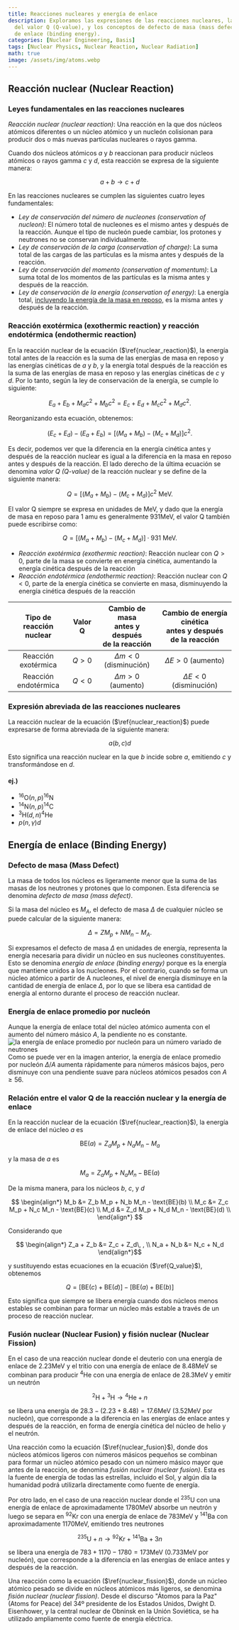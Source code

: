 ```yaml
---
title: Reacciones nucleares y energía de enlace
description: Exploramos las expresiones de las reacciones nucleares, la definición
  del valor Q (Q-value), y los conceptos de defecto de masa (mass defect) y energía
  de enlace (binding energy).
categories: [Nuclear Engineering, Basis]
tags: [Nuclear Physics, Nuclear Reaction, Nuclear Radiation]
math: true
image: /assets/img/atoms.webp
---
```

## Reacción nuclear (Nuclear Reaction)
### Leyes fundamentales en las reacciones nucleares
*Reacción nuclear (nuclear reaction)*: Una reacción en la que dos núcleos atómicos diferentes o un núcleo atómico y un nucleón colisionan para producir dos o más nuevas partículas nucleares o rayos gamma.

Cuando dos núcleos atómicos $a$ y $b$ reaccionan para producir núcleos atómicos o rayos gamma $c$ y $d$, esta reacción se expresa de la siguiente manera:

$$ a + b \rightarrow c + d \tag{1} \label{nuclear_reaction}$$

En las reacciones nucleares se cumplen las siguientes cuatro leyes fundamentales:

- *Ley de conservación del número de nucleones (conservation of nucleon)*: El número total de nucleones es el mismo antes y después de la reacción. Aunque el tipo de nucleón puede cambiar, los protones y neutrones no se conservan individualmente.
- *Ley de conservación de la carga (conservation of charge)*: La suma total de las cargas de las partículas es la misma antes y después de la reacción.
- *Ley de conservación del momento (conservation of momentum)*: La suma total de los momentos de las partículas es la misma antes y después de la reacción.
- *Ley de conservación de la energía (conservation of energy)*: La energía total, <u>incluyendo la energía de la masa en reposo</u>, es la misma antes y después de la reacción.

### Reacción exotérmica (exothermic reaction) y reacción endotérmica (endothermic reaction)
En la reacción nuclear de la ecuación ($\ref{nuclear_reaction}$), la energía total antes de la reacción es la suma de las energías de masa en reposo y las energías cinéticas de $a$ y $b$, y la energía total después de la reacción es la suma de las energías de masa en reposo y las energías cinéticas de $c$ y $d$. Por lo tanto, según la ley de conservación de la energía, se cumple lo siguiente:

$$ E_a + E_b + M_a c^2 + M_b c^2 = E_c + E_d + M_c c^2 + M_d c^2. $$

Reorganizando esta ecuación, obtenemos:

$$ (E_c + E_d) - (E_a + E_b) = [(M_a + M_b) - (M_c + M_d)]c^2. $$

Es decir, podemos ver que la diferencia en la energía cinética antes y después de la reacción nuclear es igual a la diferencia en la masa en reposo antes y después de la reacción.
El lado derecho de la última ecuación se denomina *valor Q (Q-value)* de la reacción nuclear y se define de la siguiente manera:

$$ Q = [(M_a + M_b) - (M_c + M_d)]c^2 \ \text{MeV}.\tag{2} \label{Q_value} $$

El valor Q siempre se expresa en unidades de MeV, y dado que la energía de masa en reposo para 1 amu es generalmente 931MeV, el valor Q también puede escribirse como:

$$ Q = [(M_a + M_b) - (M_c + M_d)]\cdot 931 \ \text{MeV}.\tag{3} $$

- *Reacción exotérmica (exothermic reaction)*: Reacción nuclear con $Q>0$, parte de la masa se convierte en energía cinética, aumentando la energía cinética después de la reacción
- *Reacción endotérmica (endothermic reaction)*: Reacción nuclear con $Q<0$, parte de la energía cinética se convierte en masa, disminuyendo la energía cinética después de la reacción

| Tipo de reacción <br>nuclear | Valor Q | Cambio de masa <br>antes y después <br>de la reacción | Cambio de energía cinética <br>antes y después de la reacción |
| :---: | :---: | :---: | :---: |
| Reacción exotérmica | $Q>0$ | $\Delta m<0$ (disminución) | $\Delta E>0$ (aumento) |
| Reacción endotérmica | $Q<0$ | $\Delta m>0$ (aumento) | $\Delta E<0$ (disminución) |

### Expresión abreviada de las reacciones nucleares
La reacción nuclear de la ecuación ($\ref{nuclear_reaction}$) puede expresarse de forma abreviada de la siguiente manera:

$$ a(b, c)d $$

Esto significa una reacción nuclear en la que $b$ incide sobre $a$, emitiendo $c$ y transformándose en $d$.

#### ej.)
- $^{16} \text{O}(n,p)^{16}\text{N}$
- $^{14} \text{N}(n,p)^{14}\text{C}$
- $^{3} \text{H}(d,n)^{4}\text{He}$
- $p(n,\gamma)d$

## Energía de enlace (Binding Energy)
### Defecto de masa (Mass Defect)
La masa de todos los núcleos es ligeramente menor que la suma de las masas de los neutrones y protones que lo componen. Esta diferencia se denomina *defecto de masa (mass defect)*.

Si la masa del núcleo es $M_A$, el defecto de masa $\Delta$ de cualquier núcleo se puede calcular de la siguiente manera:

$$ \Delta = ZM_p + NM_n - M_A. $$

Si expresamos el defecto de masa $\Delta$ en unidades de energía, representa la energía necesaria para dividir un núcleo en sus nucleones constituyentes. Esto se denomina *energía de enlace (binding energy)* porque es la energía que mantiene unidos a los nucleones. Por el contrario, cuando se forma un núcleo atómico a partir de A nucleones, el nivel de energía disminuye en la cantidad de energía de enlace $\Delta$, por lo que se libera esa cantidad de energía al entorno durante el proceso de reacción nuclear.

### Energía de enlace promedio por nucleón
Aunque la energía de enlace total del núcleo atómico aumenta con el aumento del número másico $A$, la pendiente no es constante.  
![la energía de enlace promedio por nucleón para un número variado de neutrones](https://upload.wikimedia.org/wikipedia/commons/5/53/Binding_energy_curve_-_common_isotopes.svg)  
Como se puede ver en la imagen anterior, la energía de enlace promedio por nucleón $\Delta/A$ aumenta rápidamente para números másicos bajos, pero disminuye con una pendiente suave para núcleos atómicos pesados con $A\geq56$.

### Relación entre el valor Q de la reacción nuclear y la energía de enlace
En la reacción nuclear de la ecuación ($\ref{nuclear_reaction}$), la energía de enlace del núcleo $a$ es

$$ \text{BE}(a) = Z_a M_p + N_a M_n - M_a $$

y la masa de $a$ es

$$ M_a = Z_a M_p + N_a M_n - \text{BE}(a) $$

De la misma manera, para los núcleos $b$, $c$, y $d$

$$ \begin{align*}
M_b &= Z_b M_p + N_b M_n - \text{BE}(b) \\
M_c &= Z_c M_p + N_c M_n - \text{BE}(c) \\
M_d &= Z_d M_p + N_d M_n - \text{BE}(d) \\
\end{align*} $$

Considerando que

$$ \begin{align*}
Z_a + Z_b &= Z_c + Z_d\, , \\
N_a + N_b &= N_c + N_d
\end{align*}$$

y sustituyendo estas ecuaciones en la ecuación ($\ref{Q_value}$), obtenemos

$$ Q = [\text{BE}(c) + \text{BE}(d)] - [\text{BE}(a) + \text{BE}(b)] $$

Esto significa que siempre se libera energía cuando dos núcleos menos estables se combinan para formar un núcleo más estable a través de un proceso de reacción nuclear.

### Fusión nuclear (Nuclear Fusion) y fisión nuclear (Nuclear Fission)
En el caso de una reacción nuclear donde el deuterio con una energía de enlace de $2.23\text{MeV}$ y el tritio con una energía de enlace de $8.48\text{MeV}$ se combinan para producir $^4\text{He}$ con una energía de enlace de $28.3\text{MeV}$ y emitir un neutrón

$$ ^2\text{H} + {^3\text{H}} \rightarrow {^4\text{He}} + n \tag{4} \label{nuclear_fusion}$$

se libera una energía de $28.3-(2.23+8.48)=17.6\text{MeV}$ (3.52MeV por nucleón), que corresponde a la diferencia en las energías de enlace antes y después de la reacción, en forma de energía cinética del núcleo de helio y el neutrón.

Una reacción como la ecuación ($\ref{nuclear_fusion}$), donde dos núcleos atómicos ligeros con números másicos pequeños se combinan para formar un núcleo atómico pesado con un número másico mayor que antes de la reacción, se denomina *fusión nuclear (nuclear fusion)*. Esta es la fuente de energía de todas las estrellas, incluido el Sol, y algún día la humanidad podrá utilizarla directamente como fuente de energía.

Por otro lado, en el caso de una reacción nuclear donde el $^{235}\text{U}$ con una energía de enlace de aproximadamente $1780\text{MeV}$ absorbe un neutrón y luego se separa en $^{92}\text{Kr}$ con una energía de enlace de $783\text{MeV}$ y $^{141}\text{Ba}$ con aproximadamente $1170\text{MeV}$, emitiendo tres neutrones

$$ {^{235}\text{U}} + n \rightarrow {^{92}\text{Kr}} + {^{141}\text{Ba}} + 3n \tag{5} \label{nuclear_fission}$$

se libera una energía de $783+1170-1780=173\text{MeV}$ (0.733MeV por nucleón), que corresponde a la diferencia en las energías de enlace antes y después de la reacción.

Una reacción como la ecuación ($\ref{nuclear_fission}$), donde un núcleo atómico pesado se divide en núcleos atómicos más ligeros, se denomina *fisión nuclear (nuclear fission)*. Desde el discurso "Átomos para la Paz" (Atoms for Peace) del 34º presidente de los Estados Unidos, Dwight D. Eisenhower, y la central nuclear de Obninsk en la Unión Soviética, se ha utilizado ampliamente como fuente de energía eléctrica.
